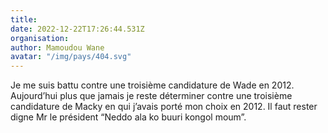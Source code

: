 ```yaml
---
title: 
date: 2022-12-22T17:26:44.531Z
organisation: 
author: Mamoudou Wane
avatar: "/img/pays/404.svg"
---
```


Je me suis battu contre une troisième candidature de Wade en 2012. Aujourd’hui plus que jamais je reste déterminer contre une troisième candidature de Macky en qui j’avais porté mon choix en 2012. Il faut rester digne Mr le président “Neddo ala ko buuri kongol moum”.